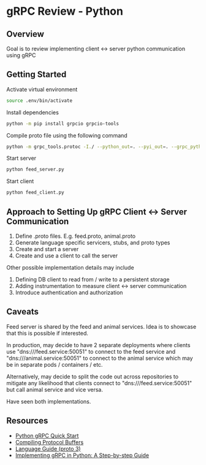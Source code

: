 # gRPC Review - Python

## Overview

Goal is to review implementing client <-> server python communication using gRPC


## Getting Started
Activate virtual environment
```sh
source .env/bin/activate
```

Install dependencies
```sh
python -m pip install grpcio grpcio-tools
```

Compile proto file using the following command
```sh
python -m grpc_tools.protoc -I./ --python_out=. --pyi_out=. --grpc_python_out=. feed.proto animal.proto
```

Start server
```sh
python feed_server.py
```

Start client
```sh
python feed_client.py
```


## Approach to Setting Up gRPC Client <-> Server Communication

1. Define .proto files. E.g. feed.proto, animal.proto
2. Generate language specific servicers, stubs, and proto types
3. Create and start a server
4. Create and use a client to call the server

Other possible implementation details may include
1. Defining DB client to read from / write to a persistent storage
2. Adding instrumentation to measure client <-> server communication
3. Introduce authentication and authorization


## Caveats

Feed server is shared by the feed and animal services. Idea is to showcase that this is possible if interested.

In production, may decide to have 2 separate deployments where clients use "dns:///feed.service:50051" to connect to the feed service and "dns:///animal.service:50051" to connect to the animal service which may be in separate pods / containers / etc.

Alternatively, may decide to split the code out across repositories to mitigate any likelihood that clients connect to "dns:///feed.service:50051" but call animal service and vice versa.

Have seen both implementations.


## Resources

- [Python gRPC Quick Start](https://grpc.io/docs/languages/python/quickstart/)
- [Compiling Protocol Buffers](https://protobuf.dev/getting-started/pythontutorial/)
- [Language Guide (proto 3)](https://protobuf.dev/programming-guides/proto3/)
- [Implementing gRPC in Python: A Step-by-step Guide](https://www.velotio.com/engineering-blog/grpc-implementation-using-python)